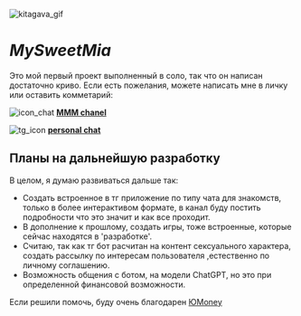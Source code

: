 ﻿![kitagava_gif](https://i.imgur.com/CGRt2Vy.gif)
#        _MySweetMia_

Это мой первый проект выполненный в соло, так что он написан достаточно криво. Если есть пожелания, можете написать мне в личку или оставить комметарий:

![icon_chat](https://img.icons8.com/?size=48&id=2WHX382zjkkB&format=png)
[**MMM chanel**](https://t.me/mysweetmiya)

![tg_icon](https://img.icons8.com/?size=48&id=85507&format=png)
[**personal chat**](https://t.me/scrlette)



## Планы на дальнейшую разработку

В целом, я думаю развиваться дальше так:

- Создать встроенное в тг приложение по типу чата для знакомств, только
в более интерактивом формате, в канал буду постить подробности что это значит
и как все проходит.
- В дополнение к прошлому, создать игры, тоже встроенные, которые сейчас находятся
в 'разработке'.
- Считаю, так как тг бот расчитан на контент сексуального характера, создать рассылку по интересам пользователя
,естественно по личному соглашению.
- Возможность общения с ботом, на модели ChatGPT, но это при определенной финансовой возможности.

Если решили помочь, буду очень благодарен [ЮMoney](https://yoomoney.ru/fundraise/11P0R2TD4I4.240329)



